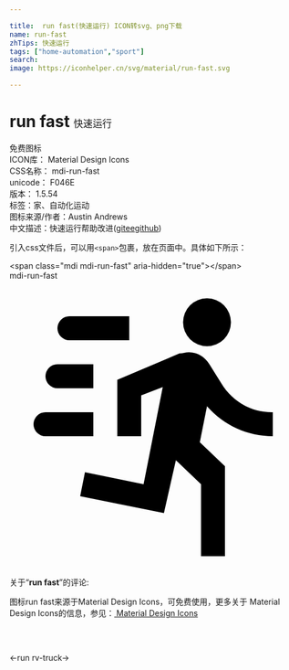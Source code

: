 ```yaml
---

title:  run fast(快速运行) ICON转svg、png下载
name: run-fast
zhTips: 快速运行
tags: ["home-automation","sport"]
search: 
image: https://iconhelper.cn/svg/material/run-fast.svg

---
```


# run fast  <small style="font-size: 60%;font-weight: 100">快速运行</small>


<div class="detail-page">
<p>
<span><span class="badge-success badge">免费图标</span> </span>
<br/>
<span>
ICON库：
<span class="badge-secondary badge">Material Design Icons</span> 
</span>
<br/>
<span>
CSS名称：
<span class="badge-secondary badge">mdi-run-fast</span> 
</span>
<br/>
<span>
unicode：
<span class="badge-secondary badge">F046E</span> 
<copy-btn content='F046E' btn-title=""></copy-btn>
<copy-btn :content='String.fromCodePoint(parseInt("F046E", 16))' btn-title="复制U"></copy-btn>
</span>
<br/>
<span>
版本：
<span class="badge-secondary badge">1.5.54</span> 
</span><br/><span>标签：<span class="badge-light badge"><router-link to="/tags/home-automation.html">家、自动化</router-link></span><span class="badge-light badge"><router-link to="/tags/sport.html">运动</router-link></span></span>
<br/>
<span>图标来源/作者：<span class="badge-light badge">Austin Andrews</span></span> 
<br/>
<span class="zh-detail">中文描述：<span class="badge-primary badge">快速运行</span><span class="help-link"><span>帮助改进</span>(<a href="https://gitee.com/liuwave/icon-helper/edit/master/json/material/run-fast.json" target="_blank" rel="noopener noreferrer">gitee</a><a href="https://github.com/liuwave/icon-helper/edit/master/json/material/run-fast.json" target="_blank" rel="noopener noreferrer">github</a></span>)</span><br/>
</p>
</div>
<div class="alert alert-dark">
  <i class="mdi mdi-run-fast mdi-48px"></i>
  <i class="mdi mdi-run-fast mdi-36px"></i>
  <i class="mdi mdi-run-fast mdi-24px"></i>
  <i class="mdi mdi-run-fast mdi-18px"></i>
</div>
<div>
  <p>引入css文件后，可以用<code>&lt;span&gt;</code>包裹，放在页面中。具体如下所示：    
  </p>
  <div class="alert alert-primary" style="font-size: 14px">
    &lt;span class="mdi mdi-run-fast" aria-hidden="true"&gt;&lt;/span&gt;
    <copy-btn content='<span class="mdi mdi-run-fast" aria-hidden="true"></span>'></copy-btn>
  </div>
  <div class="alert alert-secondary">
    <i class="mdi mdi-run-fast"
    style="font-size: 24px"
    aria-hidden="true"></i> mdi-run-fast
    <copy-btn content="mdi-run-fast" btn-title="复制图标名称"></copy-btn>
  </div>
</div>
<div id="svg" class="svg-wrap">
<svg xmlns="http://www.w3.org/2000/svg" viewBox="0 0 24 24"><path d="M16.5,5.5A2,2 0 0,0 18.5,3.5A2,2 0 0,0 16.5,1.5A2,2 0 0,0 14.5,3.5A2,2 0 0,0 16.5,5.5M12.9,19.4L13.9,15L16,17V23H18V15.5L15.9,13.5L16.5,10.5C17.89,12.09 19.89,13 22,13V11C20.24,11.03 18.6,10.11 17.7,8.6L16.7,7C16.34,6.4 15.7,6 15,6C14.7,6 14.5,6.1 14.2,6.1L9,8.3V13H11V9.6L12.8,8.9L11.2,17L6.3,16L5.9,18L12.9,19.4M4,9A1,1 0 0,1 3,8A1,1 0 0,1 4,7H7V9H4M5,5A1,1 0 0,1 4,4A1,1 0 0,1 5,3H10V5H5M3,13A1,1 0 0,1 2,12A1,1 0 0,1 3,11H7V13H3Z" /></svg>
</div>
<detail full-name='mdi-run-fast'></detail>
<div class="icon-detail__container">
<p>关于“<b>run fast</b>”的评论:</p>
</div>
<Vssue title="关于“run fast”的评论" />    
<div><p>图标run fast来源于Material Design Icons，可免费使用，更多关于 Material Design Icons的信息，参见：<a target="_blank" href="https://iconhelper.cn/material.html"> Material Design Icons</a>
</p></div>

<div style="padding:2rem 0 " class="page-nav"><p class="inner"><span class="prev">←<router-link to="/icon/run.html">run</router-link></span> <span class="next"><router-link to="/icon/rv-truck.html">rv-truck</router-link>→</span></p></div>

